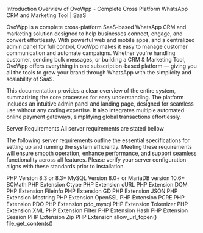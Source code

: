 Introduction
Overview of OvoWpp - Complete Cross Platform WhatsApp CRM and Marketing Tool | SaaS

OvoWpp is a complete cross-platform SaaS-based WhatsApp CRM and marketing solution designed to help businesses connect, engage, and convert effortlessly. With powerful web and mobile apps, and a centralized admin panel for full control, OvoWpp makes it easy to manage customer communication and automate campaigns. Whether you're handling customer, sending bulk messages, or building a CRM & Marketing Tool, OvoWpp offers everything in one subscription-based platform — giving you all the tools to grow your brand through WhatsApp with the simplicity and scalability of SaaS.

This documentation provides a clear overview of the entire system, summarizing the core processes for easy understanding. The platform includes an intuitive admin panel and landing page, designed for seamless use without any coding expertise. It also integrates multiple automated online payment gateways, simplifying global transactions effortlessly.

Server Requirements
All server requirements are stated bellow

The following server requirements outline the essential specifications for setting up and running the system efficiently. Meeting these requirements will ensure smooth operation, enhance performance, and support seamless functionality across all features. Please verify your server configuration aligns with these standards prior to installation.


PHP Version 8.3 or 8.3+
MySQL Version 8.0+ or MariaDB version 10.6+
BCMath PHP Extension
Ctype PHP Extension
cURL PHP Extension
DOM PHP Extension
Fileinfo PHP Extension
GD PHP Extension
JSON PHP Extension
Mbstring PHP Extension
OpenSSL PHP Extension
PCRE PHP Extension
PDO PHP Extension
pdo_mysql PHP Extension
Tokenizer PHP Extension
XML PHP Extension
Filter PHP Extension
Hash PHP Extension
Session PHP Extension
Zip PHP Extension
allow_url_fopen()
file_get_contents()
